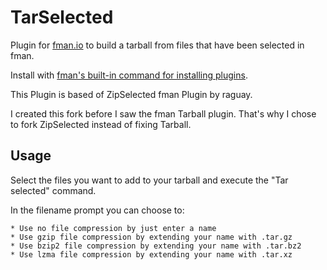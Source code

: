 # TarSelected

Plugin for [fman.io](https://fman.io) to build a tarball from files that have been selected in fman.

Install with [fman's built-in command for installing plugins](https://fman.io/docs/installing-plugins).

This Plugin is based of ZipSelected fman Plugin by raguay.

I created this fork before I saw the fman Tarball plugin. That's why I chose to fork ZipSelected instead of fixing Tarball.

## Usage

Select the files you want to add to your tarball and execute the "Tar selected" command.

In the filename prompt you can choose to:
    
    * Use no file compression by just enter a name
    * Use gzip file compression by extending your name with .tar.gz
    * Use bzip2 file compression by extending your name with .tar.bz2
    * Use lzma file compression by extending your name with .tar.xz
